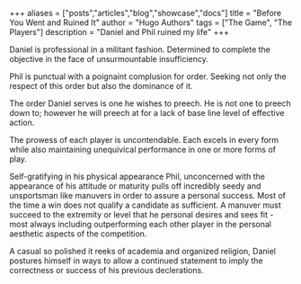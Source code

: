 +++
aliases = ["posts","articles","blog","showcase","docs"]
title = "Before You Went and Ruined It"
author = "Hugo Authors"
tags = ["The Game", "The Players"]
description = "Daniel and Phil ruined my life"
+++

Daniel is professional in a militant fashion. Determined to complete the objective in the face of unsurmountable insufficiency.

Phil is punctual with a poignaint complusion for order. Seeking not only the respect of this order but also the dominance of it.

The order Daniel serves is one he wishes to preech. He is not one to preech down to; however he will preech at for a lack of base line level of effective action.

The prowess of each player is uncontendable. Each excels in every form while also maintaining unequivical performance in one or more forms of play.

Self-gratifying in his physical appearance Phil, unconcerned with the appearance of his attitude or maturity pulls off incredibly seedy and unsportsman like manuvers in order to assure a personal success. Most of the time a win does not qualify a candidate as sufficient. A manuver must succeed to the extremity or level that he personal desires and sees fit - most always including outperforming each other player in the personal aesthetic aspects of the competition.

A casual so polished it reeks of academia and organized religion, Daniel postures himself in ways to allow a continued statement to imply the correctness or success of his previous declerations.

 